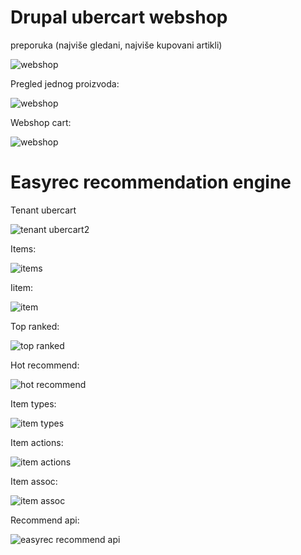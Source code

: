 
Drupal ubercart webshop
=================================

preporuka (najviše gledani, najviše kupovani artikli)

![webshop](https://raw.github.com/hernad/FIT_PeB/master/img/webshop_1_most_view_bought.png)

Pregled jednog proizvoda:

![webshop](https://raw.github.com/hernad/FIT_PeB/master/img/webshop_2_proizvod.png)

Webshop cart:

![webshop](https://raw.github.com/hernad/FIT_PeB/master/img/webshop_3_cart.png)


Easyrec recommendation engine
======================================

Tenant ubercart

![tenant ubercart2](https://raw.github.com/hernad/FIT_PeB/master/img/easyrec_1_tenant.png)

Items:
    
![items](https://raw.github.com/hernad/FIT_PeB/master/img/easyrec_2_item.png) 

Iitem:

![item](https://raw.github.com/hernad/FIT_PeB/master/img/easyrec_3_item.png)    

Top ranked:

![top ranked](https://raw.github.com/hernad/FIT_PeB/master/img/easyrec_4_top_ranked.png)  

Hot recommend:

![hot recommend](https://raw.github.com/hernad/FIT_PeB/master/img/easyrec_5_hot_recommend.png)

Item types:

![item types](https://raw.github.com/hernad/FIT_PeB/master/img/easyrec_6_item_types.png)


Item actions:

![item actions](https://raw.github.com/hernad/FIT_PeB/master/img/easyrec_7_item_actions.png)  


Item assoc:

![item assoc](https://raw.github.com/hernad/FIT_PeB/master/img/easyrec_8_item_assoc.png) 


Recommend api:

![easyrec recommend api](https://raw.github.com/hernad/FIT_PeB/master/img/easyrec_9_recommend_api.png)

